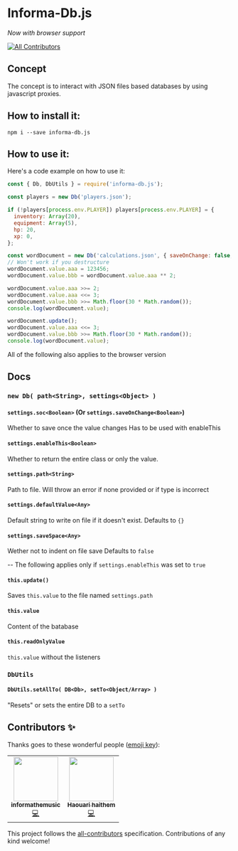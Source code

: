 # Informa-Db.js
*Now with browser support*
<!-- ALL-CONTRIBUTORS-BADGE:START - Do not remove or modify this section -->
[![All Contributors](https://img.shields.io/badge/all_contributors-2-orange.svg?style=flat-square)](#contributors-)
<!-- ALL-CONTRIBUTORS-BADGE:END -->
## Concept
The concept is to interact with JSON files based databases by using javascript proxies.
## How to install it:
`npm i --save informa-db.js`
## How to use it:
Here's a code example on how to use it:
```js
const { Db, DbUtils } = require('informa-db.js');

const players = new Db('players.json');

if (!players[process.env.PLAYER]) players[process.env.PLAYER] = {
  inventory: Array(20),
  equipment: Array(5),
  hp: 20,
  xp: 0,
};

const wordDocument = new Db('calculations.json', { saveOnChange: false, exportThis: true });
// Won't work if you destructure
wordDocument.value.aaa = 123456;
wordDocument.value.bbb = wordDocument.value.aaa ** 2;

wordDocument.value.aaa >>= 2;
wordDocument.value.aaa <<= 3;
wordDocument.value.bbb >>= Math.floor(30 * Math.random());
console.log(wordDocument.value);

wordDocument.update();
wordDocument.value.aaa <<= 3;
wordDocument.value.bbb >>= Math.floor(30 * Math.random());
console.log(wordDocument.value);
```

All of the following also applies to the browser version

## Docs
### `new Db( path<String>, settings<Object> )`
#### `settings.soc<Boolean>` (Or `settings.saveOnChange<Boolean>`)
Whether to save once the value changes
Has to be used with enableThis
#### `settings.enableThis<Boolean>`
Whether to return the entire class or only the value.
#### `settings.path<String>`
Path to file.
Will throw an error if none provided or if type is incorrect
#### `settings.defaultValue<Any>`
Default string to write on file if it doesn't exist.
Defaults to `{}`
#### `settings.saveSpace<Any>`
Wether not to indent on file save
Defaults to `false`

--
The following applies only if `settings.enableThis` was set to `true`

#### `this.update()`
Saves `this.value` to the file named `settings.path`
#### `this.value`
Content of the batabase
#### `this.readOnlyValue`
`this.value` without the listeners
### `DbUtils`
#### `DbUtils.setAllTo( DB<Db>, setTo<Object/Array> )`
"Resets" or sets the entire DB to a `setTo`

## Contributors ✨

Thanks goes to these wonderful people ([emoji key](https://allcontributors.org/docs/en/emoji-key)):

<!-- ALL-CONTRIBUTORS-LIST:START - Do not remove or modify this section -->
<!-- prettier-ignore-start -->
<!-- markdownlint-disable -->
<table>
  <tr>
    <td align="center"><a href="https://github.com/informathemusic"><img src="https://avatars3.githubusercontent.com/u/39065949?v=4" width="100px;" alt=""/><br /><sub><b>informathemusic</b></sub></a><br /><a href="https://github.com/informathemusic/informa-db.js/commits?author=informathemusic" title="Code">💻</a></td>
    <td align="center"><a href="https://github.com/wolfpat01"><img src="https://avatars1.githubusercontent.com/u/57036855?v=4" width="100px;" alt=""/><br /><sub><b>Haouari haithem</b></sub></a><br /><a href="https://github.com/informathemusic/informa-db.js/commits?author=wolfpat01" title="Code">💻</a></td>
  </tr>
</table>

<!-- markdownlint-enable -->
<!-- prettier-ignore-end -->
<!-- ALL-CONTRIBUTORS-LIST:END -->

This project follows the [all-contributors](https://github.com/all-contributors/all-contributors) specification. Contributions of any kind welcome!
